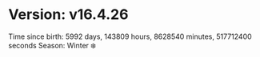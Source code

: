 # Version: v16.4.26
Time since birth: 5992 days, 143809 hours, 8628540 minutes, 517712400 seconds
Season: Winter ❄️
